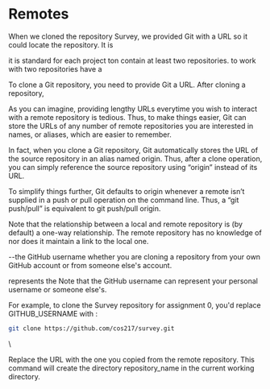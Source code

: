 # Remotes

When we cloned the repository Survey, we provided Git with a URL so it could locate the repository. It is&#x20;



it is standard for each project ton contain at least two repositories. to work with two repositories have a&#x20;

To clone a Git repository, you need to provide Git a URL. After cloning a repository,&#x20;

As you can imagine, providing lengthy URLs everytime you wish to interact with a remote repository is tedious. Thus, to make things easier, Git can store the URLs of any number of remote repositories you are interested in names, or aliases, which are easier to remember.&#x20;

In fact, when you clone a Git repository, Git automatically stores the URL of the source repository in an alias named origin. Thus, after a clone operation, you can simply reference the source repository using “origin” instead of its URL.&#x20;

To simplify things further, Git defaults to origin whenever a remote isn’t supplied in a push or pull operation on the command line. Thus, a “git push/pull” is equivalent to git push/pull origin.&#x20;

Note that the relationship between a local and remote repository  is (by default) a one-way relationship. The remote repository has no knowledge of nor does it maintain a link to the local one.&#x20;





&#x20;\--the GitHub username whether you are cloning a repository from your own GitHub account or from someone else's account.&#x20;



represents the Note that the GitHub username can represent your personal username or someone else's.&#x20;

For example, to clone the Survey repository for assignment 0, you'd replace GITHUB\_USERNAME with :&#x20;

```bash
git clone https://github.com/cos217/survey.git
```

\


Replace the URL with the one you copied from the remote repository. This command will create the directory repository\_name in the current working directory.

